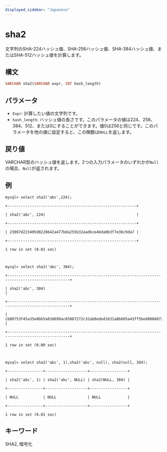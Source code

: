 ```yaml
---
displayed_sidebar: "Japanese"
---
```


# sha2

文字列のSHA-224ハッシュ値、SHA-256ハッシュ値、SHA-384ハッシュ値、またはSHA-512ハッシュ値を計算します。

## 構文

```Haskell
VARCHAR sha2(VARCHAR expr, INT hash_length)
```

## パラメータ

- `Expr`: 計算したい値の文字列です。
- `hash_length`: ハッシュ値の長さです。このパラメータの値は224、256、384、512、または0にすることができます。値0は256と同じです。このパラメータを他の値に設定すると、この関数は`NULL`を返します。

## 戻り値

VARCHAR型のハッシュ値を返します。2つの入力パラメータのいずれかが`Null`の場合、`Null`が返されます。

## 例

```Plain Text
mysql> select sha2('abc',224);

+----------------------------------------------------------+

| sha2('abc', 224)                                         |

+----------------------------------------------------------+

| 23097d223405d8228642a477bda255b32aadbce4bda0b3f7e36c9da7 |

+----------------------------------------------------------+

1 row in set (0.01 sec)



mysql> select sha2('abc', 384);

+--------------------------------------------------------------------------------------------------+

| sha2('abc', 384)                                                                                 |

+--------------------------------------------------------------------------------------------------+

| cb00753f45a35e8bb5a03d699ac65007272c32ab0eded1631a8b605a43ff5bed8086072ba1e7cc2358baeca134c825a7 |

+--------------------------------------------------------------------------------------------------+

1 row in set (0.00 sec)



mysql> select sha2('abc', 1),sha2('abc', null), sha2(null, 384);

+----------------+-------------------+-----------------+

| sha2('abc', 1) | sha2('abc', NULL) | sha2(NULL, 384) |

+----------------+-------------------+-----------------+

| NULL           | NULL              | NULL            |

+----------------+-------------------+-----------------+

1 row in set (0.01 sec)
```

## キーワード

SHA2, 暗号化
